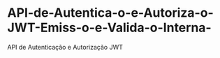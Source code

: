 # API-de-Autentica-o-e-Autoriza-o-JWT-Emiss-o-e-Valida-o-Interna-
API de Autenticação e Autorização JWT 
